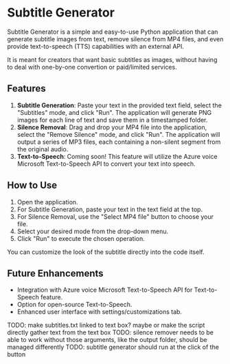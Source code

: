 # Subtitle Generator

Subtitle Generator is a simple and easy-to-use Python application that can generate subtitle images from text, remove silence from MP4 files, and even provide text-to-speech (TTS) capabilities with an external API.

It is meant for creators that want basic subtitles as images, without having to deal with one-by-one convertion or paid/limited services. 

## Features

1. **Subtitle Generation**: Paste your text in the provided text field, select the "Subtitles" mode, and click "Run". The application will generate PNG images for each line of text and save them in a timestamped folder.
2. **Silence Removal**: Drag and drop your MP4 file into the application, select the "Remove Silence" mode, and click "Run". The application will output a series of MP3 files, each containing a non-silent segment from the original audio.
3. **Text-to-Speech**: Coming soon! This feature will utilize the Azure voice Microsoft Text-to-Speech API to convert your text into speech.

## How to Use

1. Open the application.
2. For Subtitle Generation, paste your text in the text field at the top.
3. For Silence Removal, use the "Select MP4 file" button to choose your file.
4. Select your desired mode from the drop-down menu.
5. Click "Run" to execute the chosen operation.

You can customize the look of the subtitle directly into the code itself.

## Future Enhancements

- Integration with Azure voice Microsoft Text-to-Speech API for Text-to-Speech feature.
- Option for open-source Text-to-Speech.
- Enhanced user interface with settings/customizations tab.


TODO: make subtitles.txt linked to text box? maybe or make the script directly gather text from the text box
TODO: silence remover needs to be able to work without those arguments, like the output folder, should be managed differently
TODO: subtitle generator should run at the click of the button